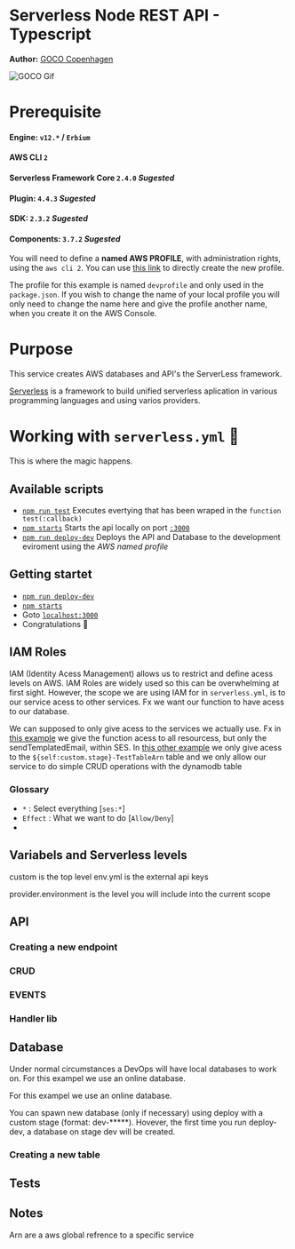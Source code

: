# Serverless Node REST API - Typescript

**Author:** [GOCO Copenhagen](https://goco.dk/)


![GOCO Gif](documentation/into.gif)


# Prerequisite

#### Engine: `v12.*` / `Erbium`
#### AWS CLI `2`


#### Serverless Framework Core `2.4.0` *Sugested*
#### Plugin: `4.4.3` *Sugested*
#### SDK: `2.3.2` *Sugested*
#### Components: `3.7.2` *Sugested*

You will need to define a **named AWS PROFILE**, with administration rights, using the `aws cli 2`. You can use [this link](https://console.aws.amazon.com/iam/home#/users$new?step=review&accessKey&userNames=devprofile&permissionType=policies&policies=arn:aws:iam::aws:policy%2FAdministratorAccess) to directly create the new profile.

The profile for this example is named `devprofile` and only used in the `package.json`. If you wish to change the name of your local profile you will only need to change the name here and give the profile another name, when you create it on the AWS Console.

# Purpose

This service creates AWS databases and API's the ServerLess framework.

[Serverless](https://www.serverless.com/) is a framework to build unified serverless aplication in various programming languages and using varios providers.

# Working with `serverless.yml` 🦄
This is where the magic happens.
## Available scripts 
- [`npm run test`](package.json#L7) Executes evertying that has been wraped in the `function test(:callback)`
- [`npm starts`](package.json#L8) Starts the api locally on port [`:3000`](http://localhost:3000/)
- [`npm run deploy-dev`](package.json#L9) Deploys the API and Database to the development eviroment using the *AWS named profile*

## Getting startet
- [`npm run deploy-dev`](package.json#L9)
- [`npm starts`](package.json#L8)
- Goto [`localhost:3000`](http://localhost:3000/)
- Congratulations 🎉

## IAM Roles
IAM (Identity Acess Management) allows us to restrict and define acess levels on AWS.
IAM Roles are widely used so this can be overwhelming at first sight. However, the scope we are using IAM for in `serverless.yml`, is to our service acess to other services. Fx we want our function to have acess to our database.

We can supposed to only give acess to the services we actually use. Fx in [this example](serverless.yml#L32) we give the function acess to all resourcess, but only the sendTemplatedEmail, within SES. In [this other example](serverless.yml#L45) we only give acess to the `${self:custom.stage}-TestTableArn` table and we only allow our service to do simple CRUD operations with the dynamodb table

### Glossary
- `*` : Select everything [`ses:*`]
- `Effect` : What we want to do [`Allow/Deny`]
- 

## Variabels and Serverless levels

custom is the top level
env.yml is the external api keys

provider.environment is the level you will include into the current scope

## API
### Creating a new endpoint
### CRUD
### EVENTS
### Handler lib

## Database 
Under normal circumstances a DevOps will have local databases to work on. For this exampel we use an online database. 

For this exampel we use an online database. 

You can spawn new database (only if necessary) using deploy with a custom stage (format: dev-*****).
Hovever, the first time you run deploy-dev, a database on stage dev will be created.

### Creating a new table

## Tests

## Notes

Arn are a aws global refrence to a specific service

